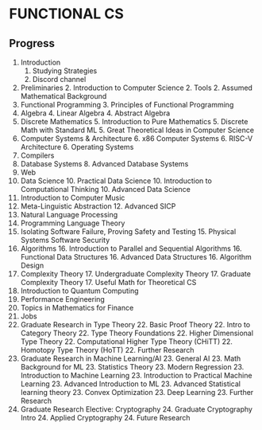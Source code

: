 # FUNCTIONAL CS
## Progress
1. Introduction
    1. Studying Strategies
    1. Discord channel
2. Preliminaries
    2. Introduction to Computer Science
    2. Tools
    2. Assumed Mathematical Background
3. Functional Programming
    3. Principles of Functional Programming
4. Algebra
    4. Linear Algebra
    4. Abstract Algebra
5. Discrete Mathematics
    5. Introduction to Pure Mathematics
    5. Discrete Math with Standard ML
    5. Great Theoretical Ideas in Computer Science
6. Computer Systems & Architecture
    6. x86 Computer Systems
    6. RISC-V Architecture
    6. Operating Systems
7. Compilers
8. Database Systems
    8. Advanced Database Systems
9. Web
10. Data Science
    10. Practical Data Science
    10. Introduction to Computational Thinking
    10. Advanced Data Science
11. Introduction to Computer Music
12. Meta-Linguistic Abstraction
    12. Advanced SICP
13. Natural Language Processing
14. Programming Language Theory
15. Isolating Software Failure, Proving Safety and Testing
    15. Physical Systems Software Security
16. Algorithms
    16. Introduction to Parallel and Sequential Algorithms
    16. Functional Data Structures
    16. Advanced Data Structures
    16. Algorithm Design
17. Complexity Theory
    17. Undergraduate Complexity Theory
    17. Graduate Complexity Theory
    17. Useful Math for Theoretical CS
18. Introduction to Quantum Computing
19. Performance Engineering
20. Topics in Mathematics for Finance
21. Jobs
22. Graduate Research in Type Theory
    22. Basic Proof Theory
    22. Intro to Category Theory
    22. Type Theory Foundations
    22. Higher Dimensional Type Theory
    22. Computational Higher Type Theory (CHiTT)
    22. Homotopy Type Theory (HoTT)
    22. Further Research
23. Graduate Research in Machine Learning/AI
    23. General AI
    23. Math Background for ML
    23. Statistics Theory
    23. Modern Regression
    23. Introduction to Machine Learning
    23. Introduction to Practical Machine Learning
    23. Advanced Introduction to ML
    23. Advanced Statistical learning theory
    23. Convex Optimization
    23. Deep Learning
    23. Further Research
24. Graduate Research Elective: Cryptography
    24. Graduate Cryptography Intro
    24. Applied Cryptography
    24. Future Research
